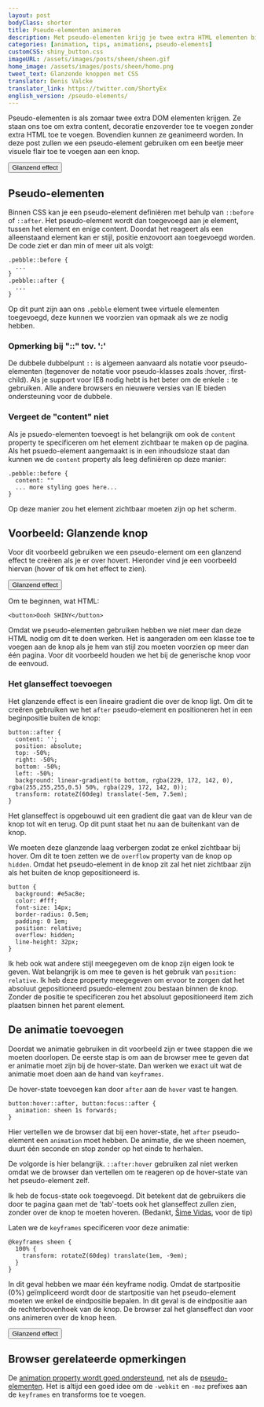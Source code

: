 ```yaml
---
layout: post
bodyClass: shorter
title: Pseudo-elementen animeren
description: Met pseudo-elementen krijg je twee extra HTML elementen bij ieder element! Hieronder zie je hoe je deze kan animeren als je er over hovert. Ga hier wel doordacht mee om.
categories: [animation, tips, animations, pseudo-elements]
customCSS: shiny_button.css
imageURL: /assets/images/posts/sheen/sheen.gif
home_image: /assets/images/posts/sheen/home.png
tweet_text: Glanzende knoppen met CSS
translator: Denis Valcke
translator_link: https://twitter.com/ShortyEx
english_version: /pseudo-elements/
---
```


Pseudo-elementen is als zomaar twee extra DOM elementen krijgen. Ze staan ons toe om extra content, decoratie enzoverder toe te voegen zonder extra HTML toe te voegen. Bovendien kunnen ze geanimeerd worden. In deze post zullen we een pseudo-element gebruiken om een beetje meer visuele flair toe te voegen aan een knop.

<section class="shiny demo-container tap-to-activate"><button>Glanzend effect</button></section>

## Pseudo-elementen

Binnen CSS kan je een pseudo-element defini&euml;ren met behulp van `::before` of `::after`. Het pseudo-element wordt dan toegevoegd aan je element, tussen het element en enige content. Doordat het reageert als een alleenstaand element kan er stijl, positie enzovoort aan toegevoegd worden. De code ziet er dan min of meer uit als volgt:
 
```
.pebble::before {
  ...
}
.pebble::after {
  ...
}
```

Op dit punt zijn aan ons `.pebble` element twee virtuele elementen toegevoegd, deze kunnen we voorzien van opmaak als we ze nodig hebben.

### Opmerking bij &quot;::&quot; tov. ':'

De dubbele dubbelpunt `::` is algemeen aanvaard als notatie voor pseudo-elementen (tegenover de notatie voor pseudo-klasses zoals :hover, :first-child). Als je support voor IE8 nodig hebt is het beter om de enkele `:` te gebruiken. Alle andere browsers en nieuwere versies van IE bieden ondersteuning voor de dubbele.

### Vergeet de &quot;content&quot; niet

Als je psuedo-elementen toevoegt is het belangrijk om ook de `content` property te&nbsp;specificeren om het element zichtbaar te maken op de pagina. Als het psuedo-element aangemaakt is in een&nbsp;inhoudsloze&nbsp;staat dan kunnen&nbsp;we de `content` property als leeg defini&euml;ren op deze manier:
 
```
.pebble::before {
  content: ""
  ... more styling goes here...
}
```

Op deze manier zou het element zichtbaar moeten zijn op het scherm.

## Voorbeeld: Glanzende knop

Voor dit voorbeeld gebruiken we een pseudo-element om een glanzend effect te cre&euml;ren als je er over hovert. Hieronder vind je een voorbeeld hiervan (hover of tik om het effect te zien).

<section class="shiny demo-container tap-to-activate"><button>Glanzend effect</button></section>

Om te beginnen, wat HTML:
 
```
<button>Oooh SHINY</button>
```

Omdat we pseudo-elementen gebruiken hebben we niet meer dan deze HTML nodig om dit te doen werken. Het is aangeraden om een klasse toe te voegen aan de knop als je hem van stijl zou moeten voorzien op meer dan &eacute;&eacute;n pagina. Voor dit voorbeeld houden we het bij de generische knop voor de eenvoud.

### Het glanseffect toevoegen

Het glanzende effect is een&nbsp;lineaire gradient die over de knop ligt. Om dit te cre&euml;ren gebruiken we het `after` pseudo-element en positioneren het in een beginpositie buiten de knop:
 
```
button::after {
  content: '';
  position: absolute;
  top: -50%;
  right: -50%;
  bottom: -50%;
  left: -50%;
  background: linear-gradient(to bottom, rgba(229, 172, 142, 0), rgba(255,255,255,0.5) 50%, rgba(229, 172, 142, 0));
  transform: rotateZ(60deg) translate(-5em, 7.5em);
}
```

Het glanseffect is opgebouwd uit een gradient die gaat van de kleur van de knop tot wit en terug. Op dit punt staat het nu aan de buitenkant van de knop.

We moeten deze glanzende laag verbergen zodat ze enkel zichtbaar bij hover. Om dit te toen zetten we de `overflow` property van de knop op `hidden`. Omdat het pseudo-element in de knop zit zal het niet zichtbaar zijn als het buiten de knop gepositioneerd is.
 
```
button {
  background: #e5ac8e;
  color: #fff;
  font-size: 14px;
  border-radius: 0.5em;
  padding: 0 1em;
  position: relative;
  overflow: hidden;
  line-height: 32px;
}
```

Ik heb ook wat andere stijl meegegeven om de knop zijn eigen look te geven. Wat belangrijk is om mee te geven is het gebruik van `position: relative`. Ik heb deze property meegegeven om ervoor te zorgen dat het absoluut&nbsp;gepositioneerd psuedo-element zou bestaan binnen de knop. Zonder de positie te specificeren zou het absoluut gepositioneerd item zich plaatsen binnen het parent element.

## De animatie toevoegen

Doordat we animatie gebruiken in dit voorbeeld zijn er twee stappen die we moeten doorlopen. De eerste stap is om aan de browser mee te geven dat er animatie moet zijn bij de hover-state. Dan werken we exact uit wat de animatie moet doen aan de hand van `keyframes`.

De hover-state toevoegen kan door `after` aan de `hover` vast te hangen.
 
```
button:hover::after, button:focus::after {
  animation: sheen 1s forwards;
}
```

Hier vertellen we de browser dat bij een hover-state, het `after` pseudo-element een `animation` moet hebben. De animatie, die we sheen noemen, duurt &eacute;&eacute;n seconde en stop zonder op het einde te herhalen.

De volgorde is hier belangrijk. `::after:hover` gebruiken zal niet werken omdat we de browser dan vertellen om te reageren op de hover-state van het pseudo-element zelf.

Ik heb de focus-state ook toegevoegd. Dit betekent dat de gebruikers die door te pagina gaan met de 'tab'-toets ook het glanseffect zullen zien, zonder over de knop te moeten hoveren. (Bedankt,&nbsp;[&Scaron;ime Vidas](https://twitter.com/simevidas), voor de tip)

Laten we de `keyframes` specificeren voor deze animatie:
 
```
@keyframes sheen {
  100% {
    transform: rotateZ(60deg) translate(1em, -9em);
  }
}
```

In dit geval hebben we maar &eacute;&eacute;n keyframe nodig. Omdat de startpositie (0%) ge&iuml;mpliceerd wordt door de startpositie van het pseudo-element moeten we enkel de eindpositie bepalen. In dit geval is de eindpositie aan de rechterbovenhoek van de knop. De browser zal het glanseffect dan voor ons animeren over de knop heen.

<section class="shiny demo-container tap-to-activate"><button>Glanzend effect</button></section>

## Browser gerelateerde opmerkingen

De [animation property wordt goed ondersteund](http://caniuse.com/#feat=css-animation), net als de [pseudo-elementen](http://caniuse.com/#feat=css-gencontent). Het is altijd een goed idee om de `-webkit` en `-moz` prefixes aan de `keyframes` en transforms toe te voegen.

